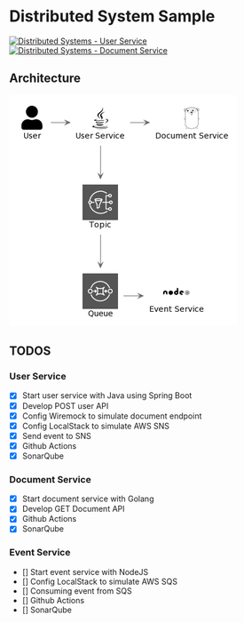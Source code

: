# Distributed System Sample
[![Distributed Systems - User Service](https://github.com/gabrielfeitosa/distributed-system-sample/actions/workflows/user-service.yml/badge.svg)](https://github.com/gabrielfeitosa/distributed-system-sample/actions/workflows/user-service.yml)
[![Distributed Systems - Document Service](https://github.com/gabrielfeitosa/distributed-system-sample/actions/workflows/document-service.yml/badge.svg)](https://github.com/gabrielfeitosa/distributed-system-sample/actions/workflows/document-service.yml)
## Architecture

![architecture](architecture.png)

## TODOS

### User Service

- [x] Start user service with Java using Spring Boot
- [x] Develop POST user API
- [x] Config Wiremock to simulate document endpoint
- [x] Config LocalStack to simulate AWS SNS
- [x] Send event to SNS
- [x] Github Actions
- [x] SonarQube

### Document Service

- [x] Start document service with Golang
- [x] Develop GET Document API
- [x] Github Actions
- [x] SonarQube

### Event Service

- [] Start event service with NodeJS
- [] Config LocalStack to simulate AWS SQS
- [] Consuming event from SQS
- [] Github Actions
- [] SonarQube
